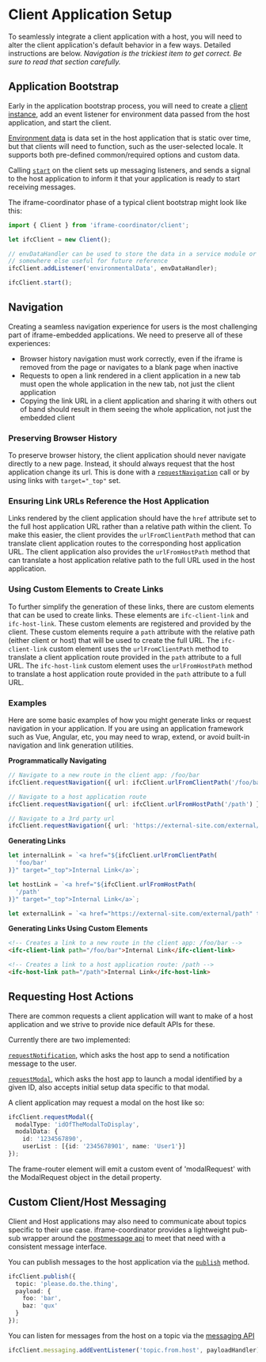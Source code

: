 # Client Application Setup

To seamlessly integrate a client application with a host, you will need to alter the client
application's default behavior in a few ways. Detailed instructions are below. _Navigation is
the trickiest item to get correct. Be sure to read that section carefully._

## Application Bootstrap

Early in the application bootstrap process, you will need to create a [client instance](../classes/client.client-1.html), add an event
listener for environment data passed from the host application, and start the client.

[Environment data](../interfaces/client.envdata.html) is data set in the host application that is static over time, but that clients will
need to function, such as the user-selected locale. It supports both pre-defined common/required
options and custom data.

Calling [`start`](../classes/client.client-1.html#start) on the client sets up messaging
listeners, and sends a signal to the host application to inform it that your application is
ready to start receiving messages.

The iframe-coordinator phase of a typical client bootstrap might look like this:

```typescript
import { Client } from 'iframe-coordinator/client';

let ifcClient = new Client();

// envDataHandler can be used to store the data in a service module or
// somewhere else useful for future reference
ifcClient.addListener('environmentalData', envDataHandler);

ifcClient.start();
```

## Navigation

Creating a seamless navigation experience for users is the most challenging part of iframe-embedded
applications. We need to preserve all of these experiences:

- Browser history navigation must work correctly, even if the iframe is removed from the page or
  navigates to a blank page when inactive
- Requests to open a link rendered in a client application in a new tab must open the whole
  application in the new tab, not just the client application
- Copying the link URL in a client application and sharing it with others out of band should
  result in them seeing the whole application, not just the embedded client

### Preserving Browser History

To preserve browser history, the client application should never navigate directly to a new page.
Instead, it should always request that the host application change its url. This is done with
a [`requestNavigation`](../classes/client.client-1.html#requestnavigation) call or by using links
with `target="_top"` set.

### Ensuring Link URLs Reference the Host Application

Links rendered by the client application should have the `href` attribute set to the full host
application URL rather than a relative path within the client. To make this easier, the client
provides the `urlFromClientPath` method that can translate
client application routes to the corresponding host application URL. The client application also provides the `urlFromHostPath` method that can translate a host application relative path to the full URL used in the host application.

### Using Custom Elements to Create Links

To further simplify the generation of these links, there are custom elements that can be used to create links. These elements are `ifc-client-link` and `ifc-host-link`. These custom elements are registered and provided by the client. These custom elements require a `path` attribute with the relative path (either client or host) that will be used to create the full URL. The `ifc-client-link` custom element uses the `urlFromClientPath` method to translate a client application route provided in the `path` attribute to a full URL. The `ifc-host-link` custom element uses the `urlFromHostPath` method to translate a host application route provided in the `path` attribute to a full URL.

### Examples

Here are some basic examples of how you might generate links or request navigation in your
application. If you are using an application framework such as Vue, Angular, etc, you may need to
wrap, extend, or avoid built-in navigation and link generation utilities.

**Programmatically Navigating**

```typescript
// Navigate to a new route in the client app: /foo/bar
ifcClient.requestNavigation({ url: ifcClient.urlFromClientPath('/foo/bar') });

// Navigate to a host application route
ifcClient.requestNavigation({ url: ifcClient.urlFromHostPath('/path') });

// Navigate to a 3rd party url
ifcClient.requestNavigation({ url: 'https://external-site.com/external/path' });
```

**Generating Links**

```typescript
let internalLink = `<a href="${ifcClient.urlFromClientPath(
  'foo/bar'
)}" target="_top">Internal Link</a>`;

let hostLink = `<a href="${ifcClient.urlFromHostPath(
  '/path'
)}" target="_top">Internal Link</a>`;

let externalLink = `<a href="https://external-site.com/external/path" target="_top">Internal Link</a>`;
```

**Generating Links Using Custom Elements**

```html
<!-- Creates a link to a new route in the client app: /foo/bar -->
<ifc-client-link path="/foo/bar">Internal Link</ifc-client-link>

<!-- Creates a link to a host application route: /path -->
<ifc-host-link path="/path">Internal Link</ifc-host-link>
```

## Requesting Host Actions

There are common requests a client application will want to make of a host application and we strive
to provide nice default APIs for these.

Currently there are two implemented:

[`requestNotification`](../classes/client.client-1.html#requestnotification), which asks the host
app to send a notification message to the user.

[`requestModal`](../classes/client.client-1.html#requestModal), which asks the host
app to launch a modal identified by a given ID, also accepts initial setup data specific to that modal.

A client application may request a modal on the host like so:

```typescript
ifcClient.requestModal({
  modalType: 'idOfTheModalToDisplay',
  modalData: {
    id: '1234567890',
    userList : [{id: '2345678901', name: 'User1'}]
});
```

The frame-router element will emit a custom event of 'modalRequest' with the ModalRequest object in the detail property.

## Custom Client/Host Messaging

Client and Host applications may also need to communicate about topics specific to their use case.
iframe-coordinator provides a lightweight pub-sub wrapper around the
[postmessage api](https://developer.mozilla.org/en-US/docs/Web/API/Window/postMessage) to meet that
need with a consistent message interface.

You can publish messages to the host application via the [`publish`](../classes/client.client-1.html#publish) method.

```typescript
ifcClient.publish({
  topic: 'please.do.the.thing',
  payload: {
    foo: 'bar',
    baz: 'qux'
  }
});
```

You can listen for messages from the host on a topic via the [messaging API](../classes/client.eventemitter.html)

```typescript
ifcClient.messaging.addEventListener('topic.from.host', payloadHandler);
```
